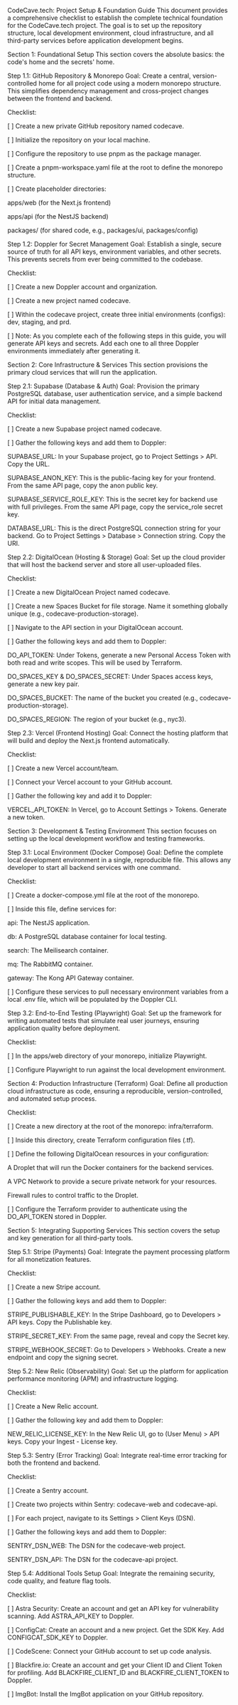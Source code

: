 CodeCave.tech: Project Setup & Foundation Guide
This document provides a comprehensive checklist to establish the complete technical foundation for the CodeCave.tech project. The goal is to set up the repository structure, local development environment, cloud infrastructure, and all third-party services before application development begins.

Section 1: Foundational Setup
This section covers the absolute basics: the code's home and the secrets' home.

Step 1.1: GitHub Repository & Monorepo
Goal: Create a central, version-controlled home for all project code using a modern monorepo structure. This simplifies dependency management and cross-project changes between the frontend and backend.

Checklist:

[ ] Create a new private GitHub repository named codecave.

[ ] Initialize the repository on your local machine.

[ ] Configure the repository to use pnpm as the package manager.

[ ] Create a pnpm-workspace.yaml file at the root to define the monorepo structure.

[ ] Create placeholder directories:

apps/web (for the Next.js frontend)

apps/api (for the NestJS backend)

packages/ (for shared code, e.g., packages/ui, packages/config)

Step 1.2: Doppler for Secret Management
Goal: Establish a single, secure source of truth for all API keys, environment variables, and other secrets. This prevents secrets from ever being committed to the codebase.

Checklist:

[ ] Create a new Doppler account and organization.

[ ] Create a new project named codecave.

[ ] Within the codecave project, create three initial environments (configs): dev, staging, and prd.

[ ] Note: As you complete each of the following steps in this guide, you will generate API keys and secrets. Add each one to all three Doppler environments immediately after generating it.

Section 2: Core Infrastructure & Services
This section provisions the primary cloud services that will run the application.

Step 2.1: Supabase (Database & Auth)
Goal: Provision the primary PostgreSQL database, user authentication service, and a simple backend API for initial data management.

Checklist:

[ ] Create a new Supabase project named codecave.

[ ] Gather the following keys and add them to Doppler:

SUPABASE_URL: In your Supabase project, go to Project Settings > API. Copy the URL.

SUPABASE_ANON_KEY: This is the public-facing key for your frontend. From the same API page, copy the anon public key.

SUPABASE_SERVICE_ROLE_KEY: This is the secret key for backend use with full privileges. From the same API page, copy the service_role secret key.

DATABASE_URL: This is the direct PostgreSQL connection string for your backend. Go to Project Settings > Database > Connection string. Copy the URI.

Step 2.2: DigitalOcean (Hosting & Storage)
Goal: Set up the cloud provider that will host the backend server and store all user-uploaded files.

Checklist:

[ ] Create a new DigitalOcean Project named codecave.

[ ] Create a new Spaces Bucket for file storage. Name it something globally unique (e.g., codecave-production-storage).

[ ] Navigate to the API section in your DigitalOcean account.

[ ] Gather the following keys and add them to Doppler:

DO_API_TOKEN: Under Tokens, generate a new Personal Access Token with both read and write scopes. This will be used by Terraform.

DO_SPACES_KEY & DO_SPACES_SECRET: Under Spaces access keys, generate a new key pair.

DO_SPACES_BUCKET: The name of the bucket you created (e.g., codecave-production-storage).

DO_SPACES_REGION: The region of your bucket (e.g., nyc3).

Step 2.3: Vercel (Frontend Hosting)
Goal: Connect the hosting platform that will build and deploy the Next.js frontend automatically.

Checklist:

[ ] Create a new Vercel account/team.

[ ] Connect your Vercel account to your GitHub account.

[ ] Gather the following key and add it to Doppler:

VERCEL_API_TOKEN: In Vercel, go to Account Settings > Tokens. Generate a new token.

Section 3: Development & Testing Environment
This section focuses on setting up the local development workflow and testing frameworks.

Step 3.1: Local Environment (Docker Compose)
Goal: Define the complete local development environment in a single, reproducible file. This allows any developer to start all backend services with one command.

Checklist:

[ ] Create a docker-compose.yml file at the root of the monorepo.

[ ] Inside this file, define services for:

api: The NestJS application.

db: A PostgreSQL database container for local testing.

search: The Meilisearch container.

mq: The RabbitMQ container.

gateway: The Kong API Gateway container.

[ ] Configure these services to pull necessary environment variables from a local .env file, which will be populated by the Doppler CLI.

Step 3.2: End-to-End Testing (Playwright)
Goal: Set up the framework for writing automated tests that simulate real user journeys, ensuring application quality before deployment.

Checklist:

[ ] In the apps/web directory of your monorepo, initialize Playwright.

[ ] Configure Playwright to run against the local development environment.

Section 4: Production Infrastructure (Terraform)
Goal: Define all production cloud infrastructure as code, ensuring a reproducible, version-controlled, and automated setup process.

Checklist:

[ ] Create a new directory at the root of the monorepo: infra/terraform.

[ ] Inside this directory, create Terraform configuration files (.tf).

[ ] Define the following DigitalOcean resources in your configuration:

A Droplet that will run the Docker containers for the backend services.

A VPC Network to provide a secure private network for your resources.

Firewall rules to control traffic to the Droplet.

[ ] Configure the Terraform provider to authenticate using the DO_API_TOKEN stored in Doppler.

Section 5: Integrating Supporting Services
This section covers the setup and key generation for all third-party tools.

Step 5.1: Stripe (Payments)
Goal: Integrate the payment processing platform for all monetization features.

Checklist:

[ ] Create a new Stripe account.

[ ] Gather the following keys and add them to Doppler:

STRIPE_PUBLISHABLE_KEY: In the Stripe Dashboard, go to Developers > API keys. Copy the Publishable key.

STRIPE_SECRET_KEY: From the same page, reveal and copy the Secret key.

STRIPE_WEBHOOK_SECRET: Go to Developers > Webhooks. Create a new endpoint and copy the signing secret.

Step 5.2: New Relic (Observability)
Goal: Set up the platform for application performance monitoring (APM) and infrastructure logging.

Checklist:

[ ] Create a New Relic account.

[ ] Gather the following key and add them to Doppler:

NEW_RELIC_LICENSE_KEY: In the New Relic UI, go to (User Menu) > API keys. Copy your Ingest - License key.

Step 5.3: Sentry (Error Tracking)
Goal: Integrate real-time error tracking for both the frontend and backend.

Checklist:

[ ] Create a Sentry account.

[ ] Create two projects within Sentry: codecave-web and codecave-api.

[ ] For each project, navigate to its Settings > Client Keys (DSN).

[ ] Gather the following keys and add them to Doppler:

SENTRY_DSN_WEB: The DSN for the codecave-web project.

SENTRY_DSN_API: The DSN for the codecave-api project.

Step 5.4: Additional Tools Setup
Goal: Integrate the remaining security, code quality, and feature flag tools.

Checklist:

[ ] Astra Security: Create an account and get an API key for vulnerability scanning. Add ASTRA_API_KEY to Doppler.

[ ] ConfigCat: Create an account and a new project. Get the SDK Key. Add CONFIGCAT_SDK_KEY to Doppler.

[ ] CodeScene: Connect your GitHub account to set up code analysis.

[ ] Blackfire.io: Create an account and get your Client ID and Client Token for profiling. Add BLACKFIRE_CLIENT_ID and BLACKFIRE_CLIENT_TOKEN to Doppler.

[ ] ImgBot: Install the ImgBot application on your GitHub repository.